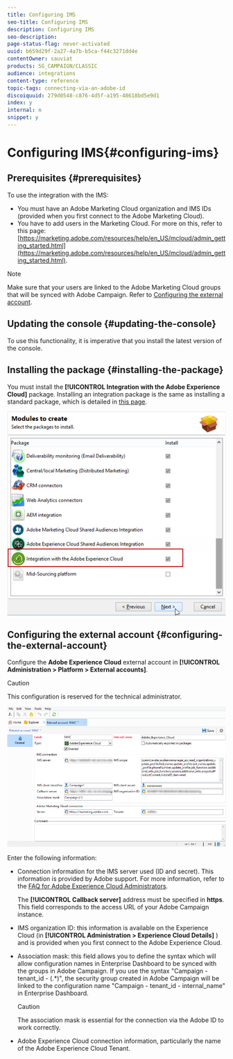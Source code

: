 ```yaml
---
title: Configuring IMS
seo-title: Configuring IMS
description: Configuring IMS
seo-description: 
page-status-flag: never-activated
uuid: b659d29f-2a27-4a7b-b5ca-f44c3271dd4e
contentOwner: sauviat
products: SG_CAMPAIGN/CLASSIC
audience: integrations
content-type: reference
topic-tags: connecting-via-an-adobe-id
discoiquuid: 279d0548-c876-4d5f-a195-48618bd5e9d1
index: y
internal: n
snippet: y
---
```


# Configuring IMS{#configuring-ims}

## Prerequisites {#prerequisites}

To use the integration with the IMS:

* You must have an Adobe Marketing Cloud organization and IMS IDs (provided when you first connect to the Adobe Marketing Cloud).
* You have to add users in the Marketing Cloud. For more on this, refer to this page: [https://marketing.adobe.com/resources/help/en_US/mcloud/admin_getting_started.html](https://marketing.adobe.com/resources/help/en_US/mcloud/admin_getting_started.html).

>[!NOTE]
>
>Make sure that your users are linked to the Adobe Marketing Cloud groups that will be synced with Adobe Campaign. Refer to [Configuring the external account](../../integrations/using/configuring-ims.md#configuring-the-external-account).

## Updating the console {#updating-the-console}

To use this functionality, it is imperative that you install the latest version of the console.

## Installing the package {#installing-the-package}

You must install the **[!UICONTROL Integration with the Adobe Experience Cloud]** package. Installing an integration package is the same as installing a standard package, which is detailed in [this page](../../installation/using/installing-campaign-standard-packages.md). 

![](assets/ims_6.png)

## Configuring the external account {#configuring-the-external-account}

Configure the **Adobe Experience Cloud** external account in **[!UICONTROL Administration > Platform > External accounts]**.

>[!CAUTION]
>
>This configuration is reserved for the technical administrator.

![](assets/ims_5.png)

Enter the following information:

* Connection information for the IMS server used (ID and secret). This information is provided by Adobe support. For more information, refer to the [FAQ for Adobe Experience Cloud Administrators](https://marketing.adobe.com/resources/help/en_US/mcloud/faq.md).

  The **[!UICONTROL Callback server]** address must be specified in **https**. This field corresponds to the access URL of your Adobe Campaign instance.

* IMS organization ID: this information is available on the Experience Cloud (in **[!UICONTROL Administration > Experience Cloud Details]** ) and is provided when you first connect to the Adobe Experience Cloud.
* Association mask: this field allows you to define the syntax which will allow configuration names in Enterprise Dashboard to be synced with the groups in Adobe Campaign. If you use the syntax "Campaign - tenant_id - (.&#42;)", the security group created in Adobe Campaign will be linked to the configuration name "Campaign - tenant_id - internal_name" in Enterprise Dashboard.

  >[!CAUTION]
  >
  >The association mask is essential for the connection via the Adobe ID to work correctly.

* Adobe Experience Cloud connection information, particularly the name of the Adobe Experience Cloud Tenant.

